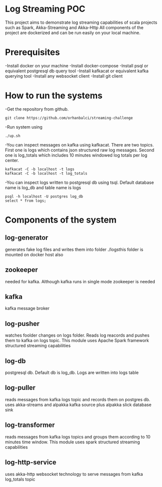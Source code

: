 # Log Streaming POC
This project aims to demonstrate log streaming capabilities of scala projects such as Spark, Akka-Streaming and Akka-Http
All components of the project are dockerized and can be run easily on your local machine.

# Prerequisites
-Install docker on your machine
-Install docker-compose
-Install psql or equivalent postgresql db query tool
-Install kafkacat or equivalent kafka querying tool
-Install any websocket client
-Install git client 

# How to run the systems
-Get the repository from github. 
```
git clone https://github.com/orhanbalci/streaming-challenge
```
-Run system using 
```
./up.sh
```
-You can inspect messages on kafka using kafkacat. There are two topics. First one is logs
which contains json structured raw log messages. Second one is log_totals which includes
10 minutes windowed log totals per log center. 

```
kafkacat -C -b localhost -t logs
kafkacat -C -b localhost -t log_totals
```

-You can inspect logs written to postgresql db using tsql. Default database name is log_db
and table name is logs
```
psql -h localhost -U postgres log_db
select * from logs;
```

# Components of the system

## log-generator
generates fake log files and writes them into folder ./logsthis folder is mounted on docker host also

## zookeeper 
needed for kafka. Although kafka runs in single mode zookeeper is needed

## kafka 
kafka message broker

## log-pusher 
watches foolder changes on logs folder. Reads log reacords and pushes them to kafka on logs topic. This module uses Apache Spark framework structured streaming capabilities

## log-db 
postgresql db. Default db is log_db. Logs are written into logs table

## log-puller 
reads messages from kafka logs topic and records them on postgres db. uses akka-streams and alpakka kafka source plus alpakka slick database sink

## log-transformer 
reads messages from kafka logs topics and groups them according to 10 minutes time window. This module uses spark structured streaming capabilities

## log-http-service 
uses akka-http websocket technology to serve messages from kafka log_totals topic


